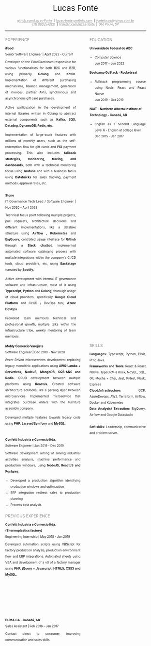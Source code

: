 <div style="padding: 20px;">
<div>
    <div
      style="
              display:flex; 
              justify-content: center;
              align-items-center;
              font-size: 26px
      "
    >
      Lucas Fonte
    </div>
    <div
      style="
              margin-top: 20px;
              display:flex; 
              justify-content: center;
              align-items-center;
              font-size: 10px
      "
    >
      <a
        href="https://github.com/Lucas-Fonte"
        style="
          color: #878787;
          margin-left: 5px;
          margin-right: 5px;
          text-decoration: underline;
        "
      >
        github.com/Lucas-Fonte
      </a>
      <span> | </span>
      <a
        href="https://mockv2-lucasfonte.netlify.app/"
        style="
          color: #878787;
          margin-left: 5px;
          margin-right: 5px;
          text-decoration: underline;
        "
      >
        lucas-fonte.portfolio.com
      </a>
      <span> | </span>
      <a
        href="mailto:fontelucas@yahoo.com.br"
        style="
          color: #878787;
          margin-left: 5px;
          margin-right: 5px;
          text-decoration: underline;
        "
      >
        fontelucas@yahoo.com.br
      </a>
    </div>
    <div
      style="
              display:flex; 
              justify-content: center;
              align-items-center;
              font-size: 10px
      "
    >
      <a
        href="https://wa.me/5511993556921"
        style="color: #878787; margin-left: 5px; margin-right: 5px"
      >
        (11) 99355-6921
      </a>
      <span> | </span>
      <a
        href="https://www.linkedin.com/in/lucas-fonte-02b03a164/"
        style="
          color: #878787;
          margin-left: 5px;
          margin-right: 5px;
          text-decoration: underline;
        "
      >
        linkedin.com/lucas-fonte
      </a>
      <span> | </span>
      <span style="color: #878787; margin-left: 5px; margin-right: 5px">
        São Paulo, SP
      </span>
    </div>
  </div>
  <hr style="height: 2px;margin-top: 15px;">

  <div class="content" style="margin-top:20px; display: flex; width: 100%">
    <div style="width: 60%; display: flex; flex-direction: column">
      <span style="color: #878787; font-size: 13px; text-align: left">
        EXPERIENCE
      </span>
            <div
        class="block-content"
        style="
          display: flex;
          flex-direction: column;
          font-size: 10px;
          line-height: 20px;
          margin-top: 10px;
          padding-right: 45px;
        "
      >
        <strong>iFood</strong>
        <text style="text-align: justify">
          Senior Software Engineer | April 2022 - Current
          <p style="margin-top: 5px">
            Developer on the iFoodCard team responsible for various functionalities for both B2C and B2B, using primarily <b>Golang</b> and <b>Kotlin</b>. Implementation of different purchasing mechanisms, balance management, generation of invoices, partner APIs, synchronous and asynchronous gift card purchases.
          </p>
          <p>
            Active participation in the development of internal libraries written in Golang to abstract external components such as <b>Kafka, SQS, Datadog, DynamoDB, Redis, etc</b>.
          </p>
          <p>
            Implementation of large-scale features with millions of monthly users, such as the self-redemption flow for gift cards and <b>PIX</b> payment processing. This also includes <b>fallback strategies, monitoring, tracing, and dashboards</b>, both with a technical monitoring focus using <b>Grafana</b> and with a business focus using <b>Databricks</b> for sales tracking, payment methods, approval rates, etc.
          </p>
        </text>
      </div>
      <div
        class="block-content"
        style="
          display: flex;
          flex-direction: column;
          font-size: 10px;
          line-height: 20px;
          margin-top: 10px;
          padding-right: 45px;
        "
      >
        <strong>Stone</strong>
        <text style="text-align: justify">
          IT Governance Tech Lead / Software Engineer | Nov 2020 - April 2022
          <p style="margin-top: 5px">
            Technical focus point following multiple projects, pull requests, architecture decisions and different implementations, like a datalake structure using  <b>Airflow , Kubernetes</b> and <b>BigQuery</b>, controlled usage interface for <b>Github</b> through a <b>Slack chatbot</b>, implemented automated software cataloging process with multiple integrations within the company's CI/CD tools, cloud providers, etc, using  <b>Backstage</b> (created by <b>Spotify</b>.
          </p>
          <p>
            Active development with internal IT governance software and infrastructure, most of it using <b>Typescript</b>, <b>Python</b> and <b>Golang</b>, thorough usage of cloud providers, specifically <b>Google Cloud Platform</b> and CI/CD / DevOps tool, <b>Azure DevOps</b>
          </p>
          <p>
            Promoted team members technical and professional growth, multiple talks within the infrastructure tribe, weekly mentoring of team members.
          </p>
        </text>
      </div>
    </div>
    <div style="width: 40%; display: flex; flex-direction: column">
      <span style="color: #878787; font-size: 13px; text-align: left">
          EDUCATION
      </span>
      <div
        class="block-content"
        style="
          display: flex;
          flex-direction: column;
          font-size: 10px;
          line-height: 20px;
          margin-top: 10px;
        "
      >
        <strong>Universidade Federal do ABC</strong>
        <text style="text-align: justify">
              <ul>
                  <li>Computer Science</li>
                  Jun 2017 - Jun 2022
              </ul>
        </text>
        <strong>Bootcamp GoStack - Rocketseat</strong>
        <text style="text-align: justify">
              <ul>
                  <li><i>Fullstack</i> programming course using Node, React and React Native</li>
                  Jun 2019 - Oct 2019
              </ul>
        </text>
        <strong>NAIT - Northern Alberta Institute of Technology - Canadá, AB</strong>
        <text style="text-align: justify">
              <ul>
                  <li>English as a Second Language Level 6 - English at college level</li>
                   Dec 2015 - Jan 2017
              </ul>
        </text>
      </div>
    </div>
  </div>
  <div class="content" style="margin-top: -8px; display: flex; width: 100%">
    <div style="width: 60%; display: flex; flex-direction: column">
      <div
        class="block-content"
        style="
          display: flex;
          flex-direction: column;
          font-size: 10px;
          line-height: 20px;
          margin-top: 10px;
          padding-right: 30px;
        "
      >
        <strong>Mobly Comercio Varejista</strong>
        <text style="text-align: justify">
          Software Engineer | Dec 2019 - Nov 2020
          <p style="margin-top: 5px">
            <i>Event-Driven</i> microservices development replacing 
            legacy monolithic applications using <b>AWS-Lamba + Serverless, NodeJS, MongoDB, SQS-SNS and Redis.</b>
            CRUD development between multiple platforms using <b>ReactJs</b>. 
            Created software architecture solutions, like a parsing layer between microservices. 
            Implemented microservice that integrates purchase orders with the furniture assembly company.
          </p>
          <p>
            Developed multiple features towards legacy code using <b>PHP</b>, 
            <b>Laravel/Symfony</b> and <b>MySQL</b>.
          </p>
        </text>
      </div>
    </div>
    <div style="width: 40%; display: flex; flex-direction: column">
      <span style="color: #878787; font-size: 13px; text-align: left; margin-top: 10px;">
          SKILLS
      </span>
      <div
        class="block-content"
        style="
          display: flex;
          flex-direction: column;
          font-size: 10px;
          line-height: 20px;
          margin-top: 10px;
        "
      >
        <text style="text-align: justify">
          <b>Languages:</b> Typescript, Python, Elixir, PHP, Java.
        </text>
        <text style="text-align: justify">
          <b>Frameworks and Tools:</b> React & React Native, TypeORM & Knex, NoSQL, SQL, Git, Mocha + Chai, Jest, Pytest, Flask, Express
        </text>
        <text style="text-align: justify">
          <b>Cloud/Infrastructure:</b> GCP, AzureDevops, AWS, Terraform, Airflow, Docker and Kubernetes
        </text>
        <text style="text-align: justify">
          <b>Data Analysis/ Extraction:</b> BigQuery, Airflow and Google Datastudio
        </text>
        <br />
        <text style="text-align: justify">
          <b>Soft skills:</b>  Leadership, communicative and problem solver.
        </text>
      </div>
    </div>
  </div>
  <div class="content" style="margin-top: -8px; display: flex; width: 100%">
    <div style="width: 60%; display: flex; flex-direction: column">
      <div
        class="block-content"
        style="
          display: flex;
          flex-direction: column;
          font-size: 10px;
          line-height: 20px;
          margin-top: 10px;
          padding-right: 30px;
        "
      >
        <strong>Confetti Industria e Comercio ltda.</strong>
        <text style="text-align: justify">
          Software Engineer | Jan 2019 - Dec 2019
          <p style="margin-top: 5px">
              Software development aiming at solving industrial activities 
              analysis, machine performance and production windows, using 
              <b>NodeJS, ReactJS and Postgres.</b>
              <ul>
                  <li>Developed a production algorithm identifying production windows and optimization</li>
                  <li>ERP integration redirect sales to production planning</li>
                  <li>Process cost analysis</li>	 			
              </ul>					
          </p>
        </text>
      </div>
    </div>

  </div>
  <br />
  <div class="content" style="margin-top: -8px; display: flex; width: 100%">
    <div style="width: 60%; display: flex; flex-direction: column;">
      <span style="color: #878787; font-size: 13px; text-align: left">
          PREVIOUS EXPERIENCE
      </span>
      <div
        class="block-content"
        style="
          display: flex;
          flex-direction: column;
          font-size: 10px;
          line-height: 20px;
          margin-top: 10px;
          padding-right: 30px;
        "
      >
        <strong>Confetti Industria e Comercio ltda. (Thermoplastics factory)</strong>
        <text style="text-align: justify">
          Engineering Internship | May 2018 - Jan 2019
          <p style="margin-top: 5px">
              Developed automation scripts using VBScript for factory production 
              analysis, production environment flow and ERP integrations. 
              Automated sheets using VBA and development of a v0 of a factory manager 
              using	 <b>PHP, jQuery + Javascript, HTML5, 
              CSS3 and MySQL.</b>	
          </p>
        </text>
        <!-- Break to next PDF page -->
        <br />
        <br />
        <br />
        <br />
        <br />
        <br />
        <strong>PUMA.CA - Canadá, AB</strong>
        <text style="text-align: justify">
          Sales Assistant | Feb 2016 - Jan 2017
          <p style="margin-top: 5px">			
              Contact direct to consumer, improving communication and sales skills.
          </p>
        </text>
      </div>
    </div>
  </div>
</div>
</div>

